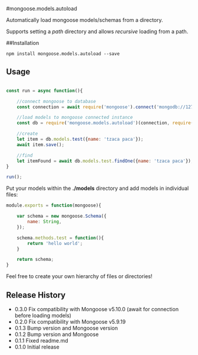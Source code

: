 #mongoose.models.autoload

Automatically load mongoose models/schemas from a directory.

Supports setting a *path* directory and allows *recursive* loading from a path.

##Installation

```
npm install mongoose.models.autoload --save
```

## Usage

```javascript

const run = async function(){

	//connect mongoose to database
	const connection = await require('mongoose').connect('mongodb://127.0.0.1/db', { useNewUrlParser: true });

	//load models to mongoose connected instance
	const db = require('mongoose.models.autoload')(connection, require('path').join(__dirname, 'models'), true);

	//create
	let item = db.models.test({name: 'tzaca paca'});
	await item.save();

	//find
	let itemFound = await db.models.test.findOne({name: 'tzaca paca'});
}

run();
```

Put your models within the **./models** directory and add models in individual files:

```javascript
module.exports = function(mongoose){

	var schema = new mongoose.Schema({
		name: String,
	});

	schema.methods.test = function(){
		return 'hello world';
	}

	return schema;
}

```

Feel free to create your own hierarchy of files or directories!


## Release History

* 0.3.0 Fix compatibility with Mongoose v5.10.0 (await for connection before loading models)
* 0.2.0 Fix compatibility with Mongoose v5.9.19 
* 0.1.3 Bump version and Mongoose version
* 0.1.2 Bump version and Mongoose
* 0.1.1 Fixed readme.md
* 0.1.0 Initial release